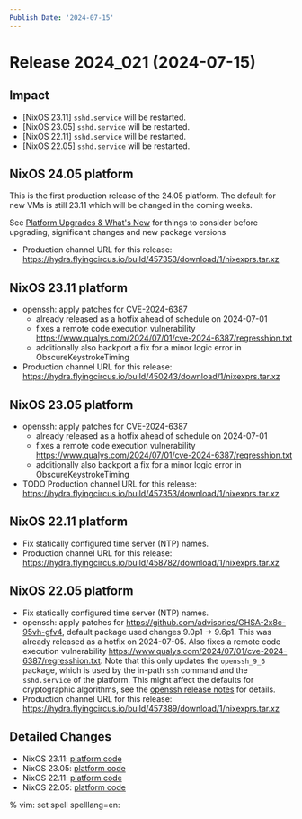 ```yaml
---
Publish Date: '2024-07-15'
---
```


# Release 2024_021 (2024-07-15)

## Impact

- \[NixOS 23.11] `sshd.service` will be restarted.
- \[NixOS 23.05] `sshd.service` will be restarted.
- \[NixOS 22.11] `sshd.service` will be restarted.
- \[NixOS 22.05] `sshd.service` will be restarted.

## NixOS 24.05 platform

This is the first production release of the 24.05 platform. The default for
new VMs is still 23.11 which will be changed in the coming weeks.

See [Platform Upgrades & What's New](https://doc.flyingcircus.io/roles/fc-24.05-dev/upgrade.html)
for things to consider before upgrading, significant changes and new package versions

- Production channel URL for this release: https://hydra.flyingcircus.io/build/457353/download/1/nixexprs.tar.xz


## NixOS 23.11 platform

- openssh: apply patches for CVE-2024-6387
  - already released as a hotfix ahead of schedule on 2024-07-01
  - fixes a remote code execution vulnerability https://www.qualys.com/2024/07/01/cve-2024-6387/regresshion.txt
  - additionally also backport a fix for a minor logic error in ObscureKeystrokeTiming
- Production channel URL for this release: https://hydra.flyingcircus.io/build/450243/download/1/nixexprs.tar.xz

## NixOS 23.05 platform

- openssh: apply patches for CVE-2024-6387
  - already released as a hotfix ahead of schedule on 2024-07-01
  - fixes a remote code execution vulnerability https://www.qualys.com/2024/07/01/cve-2024-6387/regresshion.txt
  - additionally also backport a fix for a minor logic error in ObscureKeystrokeTiming
- TODO Production channel URL for this release: https://hydra.flyingcircus.io/build/457353/download/1/nixexprs.tar.xz

## NixOS 22.11 platform

- Fix statically configured time server (NTP) names.
- Production channel URL for this release: https://hydra.flyingcircus.io/build/458782/download/1/nixexprs.tar.xz

## NixOS 22.05 platform

- Fix statically configured time server (NTP) names.
- openssh: apply patches for https://github.com/advisories/GHSA-2x8c-95vh-gfv4, default package used changes 9.0p1 -> 9.6p1. This was already released as a hotfix on 2024-07-05. Also fixes a remote code execution vulnerability https://www.qualys.com/2024/07/01/cve-2024-6387/regresshion.txt. Note that this only updates the `openssh_9_6` package, which is used by the in-path `ssh` command and the `sshd.service` of the platform. This might affect the defaults for cryptographic algorithms, see the [openssh release notes](https://www.openssh.com/releasenotes.html) for details.
- Production channel URL for this release: https://hydra.flyingcircus.io/build/457389/download/1/nixexprs.tar.xz

## Detailed Changes

- NixOS 23.11: [platform code](https://github.com/flyingcircusio/fc-nixos/compare/fc/r2024_020/23.11...b1ea9c90ef98da11265855708ed353f514a88233)
- NixOS 23.05: [platform code](https://github.com/flyingcircusio/fc-nixos/compare/fc/r2024_017/23.05...d428f843d3a68e214a7d52998b7ae488e13cf092)
- NixOS 22.11: [platform code](https://github.com/flyingcircusio/fc-nixos/compare/fc/r2024_007/22.11...b8faff60591b66ef6f178466be8e5cfa8f4cf3fa)
- NixOS 22.05: [platform code](https://github.com/flyingcircusio/fc-nixos/compare/fc/r2024_006/22.05...15aed81a65defbea1ce852454421abb360bec20d)

% vim: set spell spelllang=en:
